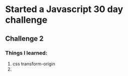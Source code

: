 # Started a Javascript 30 day challenge
## Challenge 2

### Things I learned:

1) css transform-origin
2)